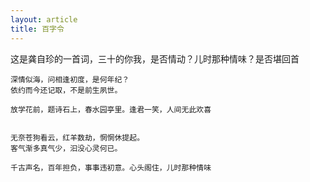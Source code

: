 ```yaml
---
layout: article
title: 百字令
---
```

这是龚自珍的一首词，三十的你我，是否情动？儿时那种情味？是否堪回首

```
深情似海，问相逢初度，是何年纪？
依约而今还记取，不是前生夙世。

放学花前，题诗石上，春水园亭里。逢君一笑，人间无此欢喜 


无奈苍狗看云，红羊数劫，惘惘休提起。
客气渐多真气少，汩没心灵何已。

千古声名，百年担负，事事违初意。心头阁住，儿时那种情味
```
